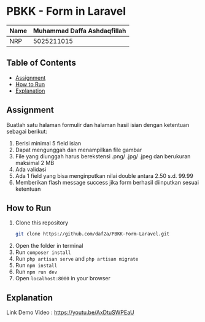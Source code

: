# PBKK - Form in Laravel

Name | Muhammad Daffa Ashdaqfillah
--------- | ---------
NRP | 5025211015

## Table of Contents
- [Assignment](#assignment)
- [How to Run](#how-to-run)
- [Explanation](#explanation)

## Assignment
Buatlah satu halaman formulir dan halaman hasil isian dengan ketentuan sebagai berikut:	
1. Berisi minimal 5 field isian
2. Dapat mengunggah dan menampilkan file gambar
3. File yang diunggah harus berekstensi .png/ .jpg/ .jpeg dan berukuran maksimal 2 MB
4. Ada validasi
5. Ada 1 field yang bisa menginputkan nilai double antara 2.50 s.d. 99.99
6. Memberikan flash message success jika form berhasil diinputkan sesuai ketentuan

## How to Run
1. Clone this repository
    ```bash
    git clone https://github.com/daf2a/PBKK-Form-Laravel.git
    ```
2. Open the folder in terminal
3. Run `composer install`
4. Run `php artisan serve` and `php artisan migrate`
5. Run `npm install`
6. Run `npm run dev`
7. Open `localhost:8000` in your browser

## Explanation

Link Demo Video : https://youtu.be/AxDtuSWPEaU


